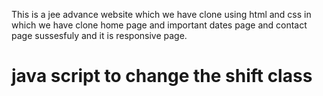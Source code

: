 This is a jee advance website which we have clone using html and css in which we have clone home page and important dates page and contact page sussesfuly and it is responsive page.


# java script to change the shift class
<script>
                                   const shifts = document.querySelectorAll('.shift');
                                   let activeIndex = 0;

                                   function showNextShift() {
                                   shifts[activeIndex].classList.remove('active');
                                   activeIndex = (activeIndex + 1) % shifts.length;
                                   shifts[activeIndex].classList.add('active');
                                   }

                                    // Change shift every 5 seconds (adjust the interval as needed)
                                   setInterval(showNextShift, 3000);
                                    </script>
